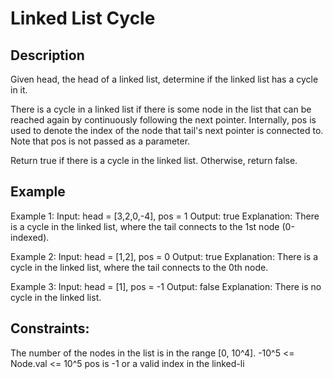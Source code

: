#  Linked List Cycle
## Description

Given head, the head of a linked list, determine if the linked list has a cycle in it.

There is a cycle in a linked list if there is some node in the list that can be reached again by continuously following the next pointer. Internally, pos is used to denote the index of the node that tail's next pointer is connected to. Note that pos is not passed as a parameter.

Return true if there is a cycle in the linked list. Otherwise, return false.

## Example
Example 1:
Input: head = [3,2,0,-4], pos = 1
Output: true
Explanation: There is a cycle in the linked list, where the tail connects to the 1st node (0-indexed).

Example 2:
Input: head = [1,2], pos = 0
Output: true
Explanation: There is a cycle in the linked list, where the tail connects to the 0th node.

Example 3:
Input: head = [1], pos = -1
Output: false
Explanation: There is no cycle in the linked list.  

## Constraints:
The number of the nodes in the list is in the range [0, 10^4].
-10^5 <= Node.val <= 10^5
pos is -1 or a valid index in the linked-li